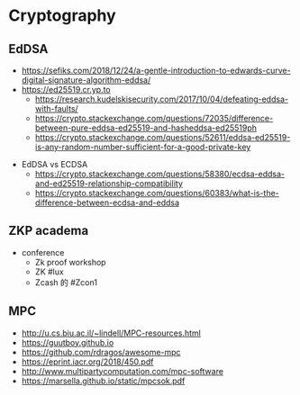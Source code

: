 # Cryptography

## EdDSA
+ https://sefiks.com/2018/12/24/a-gentle-introduction-to-edwards-curve-digital-signature-algorithm-eddsa/
+ https://ed25519.cr.yp.to
    + https://research.kudelskisecurity.com/2017/10/04/defeating-eddsa-with-faults/
    * https://crypto.stackexchange.com/questions/72035/difference-between-pure-eddsa-ed25519-and-hasheddsa-ed25519ph
    * https://crypto.stackexchange.com/questions/52611/eddsa-ed25519-is-any-random-number-sufficient-for-a-good-private-key
- EdDSA vs ECDSA
    + https://crypto.stackexchange.com/questions/58380/ecdsa-eddsa-and-ed25519-relationship-compatibility
    * https://crypto.stackexchange.com/questions/60383/what-is-the-difference-between-ecdsa-and-eddsa

## ZKP academa
+ conference
    * Zk proof workshop
    * ZK #lux
    * Zcash 的 #Zcon1

## MPC
+ http://u.cs.biu.ac.il/~lindell/MPC-resources.html
+ https://guutboy.github.io
+ https://github.com/rdragos/awesome-mpc
+ https://eprint.iacr.org/2018/450.pdf
+ http://www.multipartycomputation.com/mpc-software
+ https://marsella.github.io/static/mpcsok.pdf